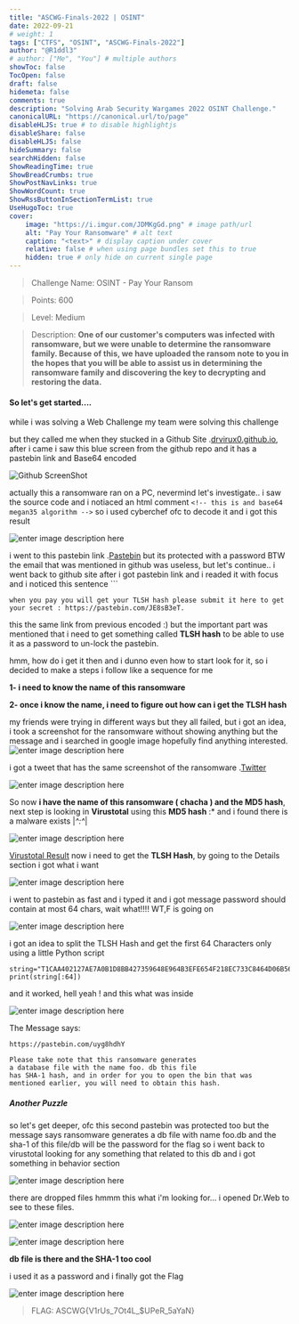 ```yaml
---
title: "ASCWG-Finals-2022 | OSINT"
date: 2022-09-21
# weight: 1
tags: ["CTFS", "OSINT", "ASCWG-Finals-2022"]
author: "@R1ddl3"
# author: ["Me", "You"] # multiple authors
showToc: false
TocOpen: false
draft: false
hidemeta: false
comments: true
description: "Solving Arab Security Wargames 2022 OSINT Challenge."
canonicalURL: "https://canonical.url/to/page"
disableHLJS: true # to disable highlightjs
disableShare: false
disableHLJS: false
hideSummary: false
searchHidden: false
ShowReadingTime: true
ShowBreadCrumbs: true
ShowPostNavLinks: true
ShowWordCount: true
ShowRssButtonInSectionTermList: true
UseHugoToc: true
cover:
    image: "https://i.imgur.com/JDMKgGd.png" # image path/url
    alt: "Pay Your Ransomware" # alt text
    caption: "<text>" # display caption under cover
    relative: false # when using page bundles set this to true
    hidden: true # only hide on current single page
---
```



> Challenge Name: OSINT - Pay Your Ransom

>Points: 600

> Level: Medium

> Description: 
 **One of our customer's computers was infected with ransomware, but we were unable to determine the ransomware family. Because of this, we have uploaded the ransom note to you in the hopes that you will be able to assist us in determining the ransomware family and discovering the key to decrypting and restoring the data.**


#### So let's get started....

while i was solving a Web Challenge my team were solving this challenge 

but they called me when they stucked in a Github Site .[drvirux0.github.io](https://drvirux0.github.io/Pay-Your-Ransom/ASCWG-RANSOM-NOTE.html), after i came i saw this blue screen from the github repo and it has a pastebin link and Base64 encoded

![Github ScreenShot](https://i.imgur.com/uZ4aOdF.png)

actually this a ransomware ran on a PC, nevermind let's investigate.. i saw the source code and i notiaced an html comment `<!-- this is and base64 megan35 algorithm -->` so i used cyberchef ofc to decode it and i got this result

![enter image description here](https://i.imgur.com/Uo4y343.png)

i went to this pastebin link .[Pastebin](https://pastebin.com/JE8sB3eT) but its protected with a password BTW the email that was mentioned in github was useless, but let's continue.. i went back to github site after i got pastebin link and i readed it with focus and i noticed this sentence ```
```
when you pay you will get your TLSH hash please submit it here to get your secret : https://pastebin.com/JE8sB3eT.

```

this the same link from previous encoded :) but the important part was mentioned that i need to get something called **TLSH hash** to be able to use it as a password to un-lock the pastebin.

hmm, how do i get it then and i dunno even how to start look for it, so i decided to make a steps i follow like a sequence for me


**1- i need to know the name of this ransomware**

**2- once i know the name, i need to figure out how can i get the TLSH hash**


my friends were trying in different ways but they all failed, but i got an idea, i took a screenshot for the ransomware without showing anything but the message and i searched in google image hopefully find anything interested. ![enter image description here](https://i.imgur.com/JDMKgGd.png)

i got a tweet that has the same screenshot of the ransomware .[Twitter](https://twitter.com/marcelorivero/status/1134526512923840512)

![enter image description here](https://i.imgur.com/Zt5Phvt.png)

So now **i have the name of this ransomware  ( chacha ) and the MD5 hash**, next step is looking in **Virustotal** using this **MD5 hash** :* and i found there is a malware exists |_^:^_|

![enter image description here](https://i.imgur.com/duJYBZo.png)

[Virustotal Result](https://www.virustotal.com/gui/file/3885589a3c94d0475a6d994e4644e682f4cff93f8b4d65f37508ffe706861363/) 
 now i need to get the **TLSH Hash**, by going to the Details section i got what i want 

![enter image description here](https://i.imgur.com/WzVbMDN.png)

i went to pastebin as fast and i typed it and i got message password should contain at most 64 chars, wait what!!!! WT,F is going on

![enter image description here](https://i.imgur.com/9AUrXIN.png)

i got an idea to split the TLSH Hash and get the first 64 Characters only using a little Python script

```python-code
string="T1CAA402127AE7A0B1D8BB427359648E964B3EFE654F218EC733C8464D06B56C05B32F63"
print(string[:64])
```

and it worked, hell yeah ! and this what was inside

![enter image description here](https://i.imgur.com/jCFHTbH.png)

The Message says:

```pastebin-ulock
https://pastebin.com/uyg8hdhY

Please take note that this ransomware generates 
a database file with the name foo. db this file 
has SHA-1 hash, and in order for you to open the bin that was mentioned earlier, you will need to obtain this hash.

```

##### Another Puzzle

so let's get deeper, ofc this second pastebin was protected too but the message says ransomware generates a db file with name foo.db and the sha-1 of this file/db will be the password for the flag so i went back to virustotal looking for any something that related to this db and i got something in behavior section 

![enter image description here](https://i.imgur.com/hFtV6ca.png)

there are dropped files hmmm this what i'm looking for... i opened Dr.Web to see to these files.

![enter image description here](https://i.imgur.com/MNzhr3t.png)

![enter image description here](https://i.imgur.com/or6pkxb.png)

**db file is there and the SHA-1 too cool**

i used it as a password and i finally got the Flag

![enter image description here](https://i.imgur.com/zbU8xKk.png)


> FLAG: ASCWG{V1rUs_7Ot4L_$UPeR_5aYaN}

